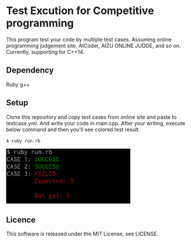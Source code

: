 # Test Excution for Competitive programming

This program test your code by multiple test cases.
Assuming online programming judgement site, AtCoder, AIZU ONLINE JUDGE, and so on.
Currently, supporting for C++14.

## Dependency

Ruby
g++

## Setup

Clone this repository and copy test cases from online site and paste to testcase.yml.
And write your code in main.cpp.
After your writing, execute below command and then you'll see colored test result.

```
$ ruby run.rb
```

<img src="https://raw.githubusercontent.com/sh1nduu/CompetitiveProgrammingTester/master/misc/command.png " height="150">

## Licence

This software is released under the MIT License, see LICENSE.

